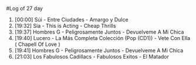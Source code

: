 #Log of 27 day

1. [00:00] Súi - Entre Ciudades - Amargo y Dulce
1. [19:32] Sia - This is Acting - Cheap Thrills
1. [19:37] Hombres G - Peligrosamente Juntos - Devuelveme A Mi Chica
1. [19:40] Lucero - La Más Completa Colección (Pop (CD1)) - Vete Con Ella ( Chapell Of Love )
1. [19:41] Hombres G - Peligrosamente Juntos - Devuelveme A Mi Chica
1. [21:03] Los Fabulosos Cadillacs - Fabulosos Exitos - El Matador
